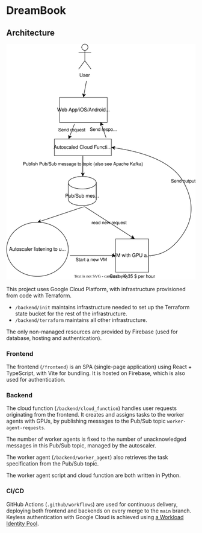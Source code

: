 # DreamBook

## Architecture

![Architecture Diagram](readme-images/Architecture%20DreamBook.drawio.svg "Architecture Diagram")

This project uses Google Cloud Platform, with infrastructure provisioned from code with Terraform.

- `/backend/init` maintains infrastructure needed to set up the Terraform state bucket for the rest of the infrastructure.
- `/backend/terraform` maintains all other infrastructure.

The only non-managed resources are provided by Firebase (used for database, hosting and authentication).

### Frontend

The frontend (`/frontend`) is an SPA (single-page application) using React + TypeScript, with Vite for bundling. It is hosted on Firebase, which is also used for authentication.

### Backend

The cloud function (`/backend/cloud_function`) handles user requests originating from the frontend. It creates and assigns tasks to the worker agents with GPUs, by publishing messages to the Pub/Sub topic `worker-agent-requests`.

The number of worker agents is fixed to the number of unacknowledged messages in this Pub/Sub topic, managed by the autoscaler.

The worker agent (`/backend/worker_agent`) also retrieves the task specification from the Pub/Sub topic.

The worker agent script and cloud function are both written in Python.

### CI/CD

GitHub Actions (`.github/workflows`) are used for continuous delivery, deploying both frontend and backends on every merge to the `main` branch.
Keyless authentication with Google Cloud is achieved using [a Workload Identity Pool](https://cloud.google.com/blog/products/identity-security/enabling-keyless-authentication-from-github-actions).
